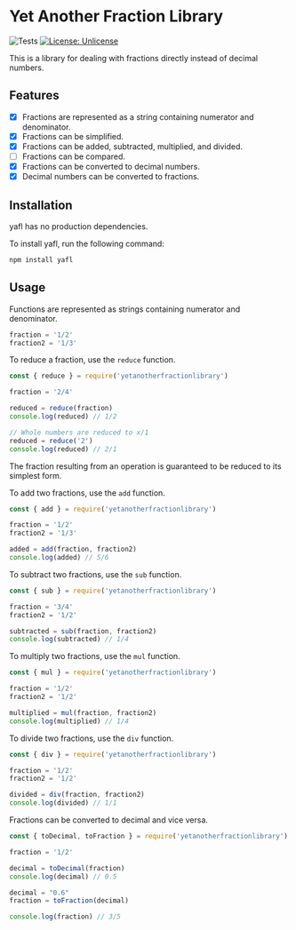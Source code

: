 # Yet Another Fraction Library
![Tests](https://github.com/Susul-1312/yetanotherfractionlibrary/actions/workflows/test.yml/badge.svg) [![License: Unlicense](https://img.shields.io/badge/license-Unlicense-blue.svg)](http://unlicense.org/)

This is a library for dealing with fractions directly instead of decimal numbers.

## Features
- [x] Fractions are represented as a string containing numerator and denominator.
- [x] Fractions can be simplified.
- [x] Fractions can be added, subtracted, multiplied, and divided.
- [ ] Fractions can be compared.
- [x] Fractions can be converted to decimal numbers.
- [x] Decimal numbers can be converted to fractions.

## Installation
yafl has no production dependencies.

To install yafl, run the following command:
```sh
npm install yafl
```

## Usage
Functions are represented as strings containing numerator and denominator.
```js
fraction = '1/2'
fraction2 = '1/3'
```

To reduce a fraction, use the `reduce` function.
```js
const { reduce } = require('yetanotherfractionlibrary')

fraction = '2/4'

reduced = reduce(fraction)
console.log(reduced) // 1/2

// Whole numbers are reduced to x/1
reduced = reduce('2')
console.log(reduced) // 2/1
```
The fraction resulting from an operation is guaranteed to be reduced to its simplest form.

To add two fractions, use the `add` function.
```js
const { add } = require('yetanotherfractionlibrary')

fraction = '1/2'
fraction2 = '1/3'

added = add(fraction, fraction2)
console.log(added) // 5/6
```

To subtract two fractions, use the `sub` function.
```js
const { sub } = require('yetanotherfractionlibrary')

fraction = '3/4'
fraction2 = '1/2'

subtracted = sub(fraction, fraction2)
console.log(subtracted) // 1/4
```

To multiply two fractions, use the `mul` function.
```js
const { mul } = require('yetanotherfractionlibrary')

fraction = '1/2'
fraction2 = '1/2'

multiplied = mul(fraction, fraction2)
console.log(multiplied) // 1/4
```

To divide two fractions, use the `div` function.
```js
const { div } = require('yetanotherfractionlibrary')

fraction = '1/2'
fraction2 = '1/2'

divided = div(fraction, fraction2)
console.log(divided) // 1/1
```

Fractions can be converted to decimal and vice versa.
```js
const { toDecimal, toFraction } = require('yetanotherfractionlibrary')

fraction = '1/2'

decimal = toDecimal(fraction)
console.log(decimal) // 0.5

decimal = "0.6"
fraction = toFraction(decimal)

console.log(fraction) // 3/5
```